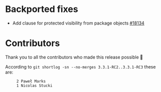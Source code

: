 # Backported fixes

- Add clause for protected visibility from package objects [#18134](https://github.com/lampepfl/dotty/pull/18134)

# Contributors

Thank you to all the contributors who made this release possible 🎉

According to `git shortlog -sn --no-merges 3.3.1-RC2..3.3.1-RC3` these are:

```
     2 Paweł Marks
     1 Nicolas Stucki

```

